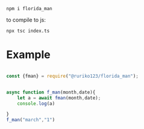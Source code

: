 ```
npm i florida_man
```
to compile to js:
```
npx tsc index.ts
```

# Example

```js

const {fman} = require("@ruriko123/florida_man");


async function f_man(month,date){
    let a = await fman(month,date);
    console.log(a)

}
f_man("march","1")
```
